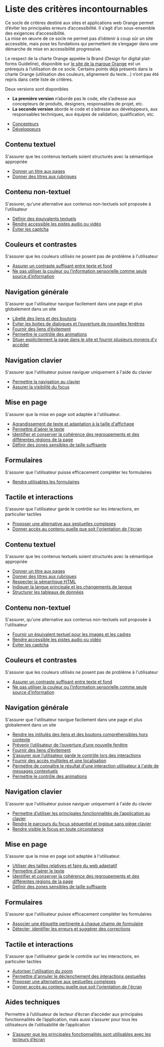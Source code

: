 # Liste des critères incontournables

<script>$(document).ready(function () {
    setBreadcrumb([{"label":"Liste des critères incontournables"}]);
    addSubMenu([
        {
            "label":"Concepteurs", "url":"", "expanded":true, "itemsQuery":"#incontournables-concepteurs h2", "className": "menuitem-conception",
            "onExpand": function () {
                $("#incontournables-concepteurs-tab").tab("show");
            }
        },
        {
            "label":"Développeurs", "url":"", "expanded":false, "itemsQuery":"#incontournables-developpeurs h2", "className": "menuitem-development",
            "onExpand": function () {
                $("#incontournables-developpeurs-tab").tab("show");
            }
        }
    ]);

    $("#incontournables-concepteurs-tab").on("click", function() {
        expandCollapse($("#left-navigation .menuitem-conception"));
    })
    $("#incontournables-developpeurs-tab").on("click", function() {
        expandCollapse($("#left-navigation .menuitem-development"));
    })

});</script>

<span data-menuitem="incontournables"></span>

Ce socle de critères destiné aux sites et applications web Orange permet d’éviter les principales erreurs d’accessibilité. Il s’agit d’un sous-ensemble des exigences d’accessibilité.   
La mise en œuvre de ce socle ne permet pas d’obtenir à coup sûr un site accessible, mais pose les fondations qui permettent de s’engager dans une démarche de mise en accessibilité progressive.

Le respect de la charte Orange appelée la Brand (<span lang="en">Design for digital platforms Guideline</span>), disponible sur [le site de la marque Orange](http://design.orange.com/) est un prérequis à l’utilisation de ce socle.
Certains points déjà présents dans la charte Orange (utilisation des couleurs, alignement du texte…) n’ont pas été repris dans cette liste de critères.

Deux versions sont disponibles&nbsp;
- **La première version** n’aborde pas le code, elle s’adresse aux concepteurs de produits, designers, responsables de projet, etc.
- **La seconde version** aborde le code et s’adresse aux développeurs, aux responsables techniques, aux équipes de validation, qualification, etc.

<ul class="nav nav-tabs" role="tablist">
<li class="nav-item">
<a class="nav-link active" id="incontournables-concepteurs-tab" data-toggle="tab" href="#incontournables-concepteurs" role="tab" aria-controls="incontournables-concepteurs" aria-selected="true">Concepteurs</a>
</li>
<li class="nav-item">
<a class="nav-link" id="incontournables-developpeurs-tab" data-toggle="tab" href="#incontournables-developpeurs" role="tab" aria-controls="incontournables-developpeurs" aria-selected="false">Développeurs</a>
</li>
</ul><div class="tab-content"><div class="tab-pane show active" id="incontournables-concepteurs" role="tabpanel" aria-labelledby="incontournables-concepteurs-tab">

## Contenu textuel

S'assurer que les contenus textuels soient structurés avec la sémantique appropriée

- [Donner un titre aux pages](titre-pages.html)
- [Donner des titres aux rubriques](#)

## Contenu non-textuel

S'assurer, qu'une alternative aux contenus non-textuels soit proposée à l'utilisateur

- [Définir des équivalents textuels](#)
- [Rendre accessible les pistes audio ou vidéo](#)
- [Éviter les captcha](#)

## Couleurs et contrastes

S'assurer que les couleurs utilisés ne posent pas de problème à l'utilisateur

- [Assurer un contraste suffisant entre texte et fond](#)
- [Ne pas utiliser la couleur ou l’information sensorielle comme seule source d’information](#)

## Navigation générale

S'assurer que l'utilisateur navigue facilement dans une page et plus globalement dans un site

- [Libellé des liens et des boutons](#)
- [Éviter les boites de dialogues et l’ouverture de nouvelles fenêtres](#)
- [Fournir des liens d’évitement](#)
- [Permettre le contrôle des animations](#)
- [Situer explicitement la page dans le site et fournir plusieurs moyens d'y accéder](#)

## Navigation clavier

S'assurer que l'utilisateur puisse naviguer uniquement à l'aide du clavier

- [Permettre la navigation au clavier](#)
- [Assurer la visibilité du focus](#)

## Mise en page

S'assurer que la mise en page soit adaptée à l'utilisateur.

- [Agrandissement de texte et adaptation à la taille d'affichage](#)
- [Permettre d'aérer le texte](#)
- [Identifier et conserver la cohérence des regroupements et des différentes régions de la page](#)
- [Définir des zones sensibles de taille suffisante](#)

## Formulaires

S'assurer que l'utilisateur puisse efficacement compléter les formulaires

- [Rendre utilisables les formulaires](#)

## Tactile et interactions

S'assurer que l'utilisateur garde le contrôle sur les interactions, en particulier tactiles

- [Proposer une alternative aux gestuelles complexes](#)
- [Donner accès au contenu quelle que soit l'orientation de l'écran](#)

</div>
<div class="tab-pane" id="incontournables-developpeurs" role="tabpanel" aria-labelledby="incontournables-developpeurs-tab">

## Contenu textuel

S'assurer que les contenus textuels soient structurés avec la sémantique appropriée

- [Donner un titre aux pages](titre-pages.html)
- [Donner des titres aux rubriques](titre-rubriques.html)
- [Respecter la sémantique HTML](semantique-html.html)
- [Indiquer la langue principale et les changements de langue](changement-langue.html)
- [Structurer les tableaux de données](tableaux.html)

## Contenu non-textuel

S'assurer, qu'une alternative aux contenus non-textuels soit proposée à l'utilisateur

- [Fournir un équivalent textuel pour les images et les cadres](equivalent-textuel.html)
- [Rendre accessible les pistes audio ou vidéo](audio-video.html)
- [Éviter les captcha](captcha.html)

## Couleurs et contrastes

S'assurer que les couleurs utilisés ne posent pas de problème à l'utilisateur

- [Assurer un contraste suffisant entre texte et fond](contrastes.html)
- [Ne pas utiliser la couleur ou l’information sensorielle comme seule source d’information](information-sensorielle.html)

## Navigation générale

S'assurer que l'utilisateur navigue facilement dans une page et plus globalement dans un site

- [Rendre les intitulés des liens et des boutons compréhensibles hors contexte](intitules-hors-contexte.html)
- [Prévenir l’utilisateur de l’ouverture d’une nouvelle fenêtre](nouvelle-fenetre.html)
- [Fournir des liens d’évitement](liens-evitement.html)
- [S’assurer que l’utilisateur garde le contrôle lors des interactions](controle-interactions.html)
- [Fournir des accès multiples et une localisation](acces-multiples.html)
- [Permettre de connaître le résultat d'une interaction utilisateur à l'aide de messages contextuels](message-contextuel.html)
- [Permettre le contrôle des animations](controle-animations.html)

## Navigation clavier

S'assurer que l'utilisateur puisse naviguer uniquement à l'aide du clavier

- [Permettre d’utiliser les principales fonctionnalités de l’application au clavier](utilisation-clavier.html)
- [Rendre le parcours du focus séquentiel et logique sans piège clavier](parcours-focus.html)
- [Rendre visible le focus en toute circonstance](visibilite-focus.html)

## Mise en page

S'assurer que la mise en page soit adaptée à l'utilisateur.

- [Utiliser des tailles relatives et faire du web adaptatif](adaptatif.html)
- [Permettre d'aérer le texte](aerer-texte.html)
- [Identifier et conserver la cohérence des regroupements et des différentes régions de la page](coherence-navigation.html)
- [Définir des zones sensibles de taille suffisante](taille-zones.html)

## Formulaires

S'assurer que l'utilisateur puisse efficacement compléter les formulaires

- [Associer une étiquette pertinente à chaque champ de formulaire](etiquette-formulaires.html)
- [Détecter, identifier les erreurs et suggérer des corrections](identifier-erreurs.html)

## Tactile et interactions

S'assurer que l'utilisateur garde le contrôle sur les interactions, en particulier tactiles

- [Autoriser l'utilisation du zoom](autoriser-zoom.html)
- [Permettre d'annuler le déclenchement des interactions gestuelles](annuler-gestuelle.html)
- [Proposer une alternative aux gestuelles complexes](alternative-gestures.html)
- [Donner accès au contenu quelle que soit l'orientation de l'écran](orientation-ecran.html)

## Aides techniques

Permettre à l’utilisateur de lecteur d’écran d’accéder aux principales fonctionnalités de l’application, mais aussi s’assurer pour tous les utilisateurs de l’utilisabilité de l’application

- [S’assurer que les principales fonctionnalités sont utilisables avec les lecteurs d’écran](lecteur-ecran.html)

</div>
</div>

<!--  This file is part of a11y-guidelines | Our vision of mobile & web accessibility guidelines and best practices, with valid/invalid examples.
 Copyright (C) 2016  Orange SA
 See the Creative Commons Legal Code Attribution-ShareAlike 3.0 Unported License for more details (LICENSE file). -->